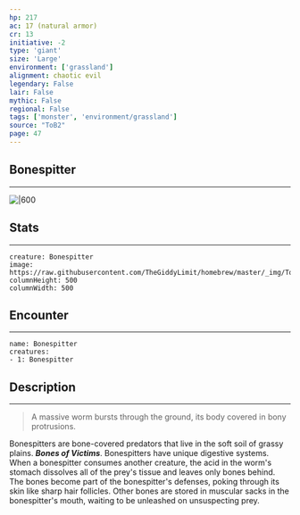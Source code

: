 ```yaml
---
hp: 217
ac: 17 (natural armor)
cr: 13
initiative: -2
type: 'giant'    
size: 'Large'
environment: ['grassland']
alignment: chaotic evil
legendary: False
lair: False
mythic: False
regional: False
tags: ['monster', 'environment/grassland']
source: "ToB2"
page: 47
---
```


## Bonespitter
---

![|600](https://raw.githubusercontent.com/TheGiddyLimit/homebrew/master/_img/ToB2/creature/Bonespitter.webp)

## Stats
---

```statblock
creature: Bonespitter
image: https://raw.githubusercontent.com/TheGiddyLimit/homebrew/master/_img/ToB2/creature/token/Bonespitter%20%28Token%29.png
columnHeight: 500
columnWidth: 500
```

## Encounter
---

```encounter-table
name: Bonespitter
creatures:
- 1: Bonespitter
```

## Description
---
>A massive worm bursts through the ground, its body covered in bony protrusions.

Bonespitters are bone-covered predators that live in the soft soil of grassy plains.
**_Bones of Victims_**. Bonespitters have unique digestive systems. When a bonespitter consumes another creature, the acid in the worm's stomach dissolves all of the prey's tissue and leaves only bones behind. The bones become part of the bonespitter's defenses, poking through its skin like sharp hair follicles. Other bones are stored in muscular sacks in the bonespitter's mouth, waiting to be unleashed on unsuspecting prey.






